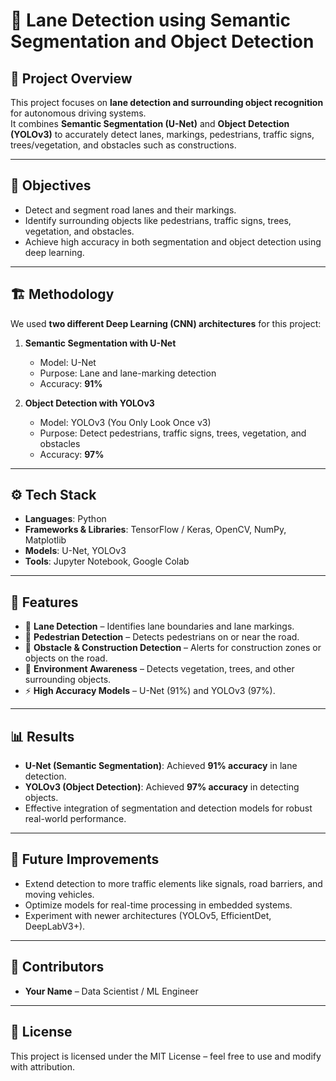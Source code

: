 # 🚦 Lane Detection using Semantic Segmentation and Object Detection

## 📌 Project Overview
This project focuses on **lane detection and surrounding object recognition** for autonomous driving systems.  
It combines **Semantic Segmentation (U-Net)** and **Object Detection (YOLOv3)** to accurately detect lanes, markings, pedestrians, traffic signs, trees/vegetation, and obstacles such as constructions.  

---

## 🎯 Objectives
- Detect and segment road lanes and their markings.
- Identify surrounding objects like pedestrians, traffic signs, trees, vegetation, and obstacles.
- Achieve high accuracy in both segmentation and object detection using deep learning.

---

## 🏗️ Methodology
We used **two different Deep Learning (CNN) architectures** for this project:  

1. **Semantic Segmentation with U-Net**  
   - Model: U-Net  
   - Purpose: Lane and lane-marking detection  
   - Accuracy: **91%**

2. **Object Detection with YOLOv3**  
   - Model: YOLOv3 (You Only Look Once v3)  
   - Purpose: Detect pedestrians, traffic signs, trees, vegetation, and obstacles  
   - Accuracy: **97%**

---

## ⚙️ Tech Stack
- **Languages**: Python  
- **Frameworks & Libraries**: TensorFlow / Keras, OpenCV, NumPy, Matplotlib  
- **Models**: U-Net, YOLOv3  
- **Tools**: Jupyter Notebook, Google Colab  

---

## 📂 Features
- 🚗 **Lane Detection** – Identifies lane boundaries and lane markings.  
- 🧍 **Pedestrian Detection** – Detects pedestrians on or near the road.  
- 🚧 **Obstacle & Construction Detection** – Alerts for construction zones or objects on the road.  
- 🌳 **Environment Awareness** – Detects vegetation, trees, and other surrounding objects.  
- ⚡ **High Accuracy Models** – U-Net (91%) and YOLOv3 (97%).  

---

## 📊 Results
- **U-Net (Semantic Segmentation)**: Achieved **91% accuracy** in lane detection.  
- **YOLOv3 (Object Detection)**: Achieved **97% accuracy** in detecting objects.  
- Effective integration of segmentation and detection models for robust real-world performance.  

---

## 🚀 Future Improvements
- Extend detection to more traffic elements like signals, road barriers, and moving vehicles.  
- Optimize models for real-time processing in embedded systems.  
- Experiment with newer architectures (YOLOv5, EfficientDet, DeepLabV3+).  

---

## 🙌 Contributors
- **Your Name** – Data Scientist / ML Engineer  

---

## 📜 License
This project is licensed under the MIT License – feel free to use and modify with attribution.
